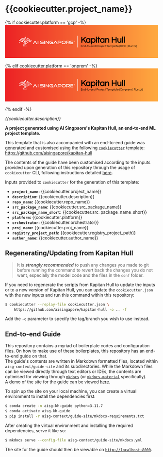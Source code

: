 # {{cookiecutter.project_name}}

{% if cookiecutter.platform == 'gcp' -%}
![AI Singapore's Kapitan Hull EPTG GCP Run:ai Banner](./aisg-context/guide-site/docs/kapitan-hull-eptg-gcp-runai-banner.png)

{% elif cookiecutter.platform == 'onprem' -%}
![AI Singapore's Kapitan Hull EPTG Onprem Run:ai Banner](./aisg-context/guide-site/docs/kapitan-hull-eptg-onprem-runai-banner.png)

{% endif -%}

_{{cookiecutter.description}}_

__A project generated using AI Singpaore's Kapitan Hull, an end-to-end 
ML project template.__

This template that is also accompanied with an end-to-end guide was
generated and customised using the following [`cookiecutter`][ccutter]
template:
https://github.com/aisingapore/kapitan-hull

The contents of the guide have been customised according to the inputs 
provided upon generation of this repository through the usage of 
`cookiecutter` CLI, following instructions detailed [here][kh-readme].

Inputs provided to `cookiecutter` for the generation of this template:

- __`project_name`:__ {{cookiecutter.project_name}}
- __`description`:__ {{cookiecutter.description}}
- __`repo_name`:__ {{cookiecutter.repo_name}}
- __`src_package_name`:__ {{cookiecutter.src_package_name}}
- __`src_package_name_short`:__ {{cookiecutter.src_package_name_short}}
- __`platform`:__ {{cookiecutter.platform}}
- __`orchestrator`:__ {{cookiecutter.orchestrator}}
- __`proj_name`:__ {{cookiecutter.proj_name}}
- __`registry_project_path`:__ {{cookiecutter.registry_project_path}}
- __`author_name`:__ {{cookiecutter.author_name}}

[ccutter]: https://cookiecutter.readthedocs.io/en/stable/
[kh-readme]: https://github.com/aisingapore/kapitan-hull/blob/main/README.md

## Regenerating/Updating from Kapitan Hull

> It is ***strongly recommended*** to push any changes you made to git 
> before running the command to revert back the changes you do not want, 
> especially the model code and the files in the `conf` folder.

If you need to regenerate the scripts from Kapitan Hull to update the 
inputs or to a new version of Kapitan Hull, you can update the 
`cookiecutter.json` with the new inputs and run this command 
within this repository:

```bash
$ cookiecutter --replay-file cookiecutter.json \
    https://github.com/aisingapore/kapitan-hull -o .. -f
```

Add the `-c` parameter to specify the tag/branch you wish to use 
instead.

## End-to-end Guide

This repository contains a myriad of boilerplate codes and configuration
files. On how to make use of these boilerplates, this repository has an 
end-to-end guide on that.  
The guide's contents are written in Markdown formatted files, located
within `aisg-context/guide-site` and its subdirectories. While the
Markdown files can be viewed directly through text editors or IDEs,
the contents are optimised for viewing through [`mkdocs`][mkdocs] (or
[`mkdocs-material`][mkdocs-material] specifically).  
A demo of the site for the guide can be viewed [here][kh-site].

To spin up the site on your local machine, you can create a virtual
environment to install the dependencies first:

```bash
$ conda create -n aisg-kh-guide python=3.11.7
$ conda activate aisg-kh-guide
$ pip install -r aisg-context/guide-site/mkdocs-requirements.txt
```

After creating the virtual environment and installing the required 
dependencies, serve it like so:

```bash
$ mkdocs serve --config-file aisg-context/guide-site/mkdocs.yml
```

The site for the guide should then be viewable on
[`http://localhost:8000`][lhost].

[mkdocs]: https://www.mkdocs.org
[mkdocs-material]: https://squidfunk.github.io/mkdocs-material
[kh-site]: https://aisingapore.github.io/kapitan-hull
[lhost]: http://localhost:8000